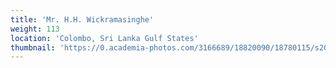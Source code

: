 ```yaml
---
title: 'Mr. H.H. Wickramasinghe'
weight: 113
location: 'Colombo, Sri Lanka Gulf States'
thumbnail: 'https://0.academia-photos.com/3166689/18820090/18780115/s200_k.kalyanasundaram.jpg'
---
```


